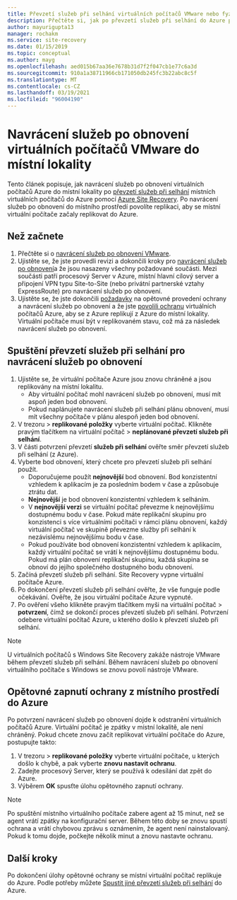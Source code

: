 ```yaml
---
title: Převzetí služeb při selhání virtuálních počítačů VMware nebo fyzických serverů z Azure pomocí Azure Site Recovery
description: Přečtěte si, jak po převzetí služeb při selhání do Azure přejít zpátky na místní lokalitu během zotavení po havárii virtuálních počítačů VMware a fyzických serverů do Azure.
author: mayurigupta13
manager: rochakm
ms.service: site-recovery
ms.date: 01/15/2019
ms.topic: conceptual
ms.author: mayg
ms.openlocfilehash: aed015b67aa36e7678b31d7f2f047cb1e77c6a3d
ms.sourcegitcommit: 910a1a38711966cb171050db245fc3b22abc8c5f
ms.translationtype: MT
ms.contentlocale: cs-CZ
ms.lasthandoff: 03/19/2021
ms.locfileid: "96004190"
---
```

# <a name="fail-back-vmware-vms-to-on-premises-site"></a>Navrácení služeb po obnovení virtuálních počítačů VMware do místní lokality

Tento článek popisuje, jak navrácení služeb po obnovení virtuálních počítačů Azure do místní lokality po [převzetí služeb při selhání](site-recovery-failover.md) místních virtuálních počítačů do Azure pomocí [Azure Site Recovery](site-recovery-overview.md). Po navrácení služeb po obnovení do místního prostředí povolíte replikaci, aby se místní virtuální počítače začaly replikovat do Azure.

## <a name="before-you-start"></a>Než začnete

1. Přečtěte si o [navrácení služeb po obnovení VMware](failover-failback-overview.md#vmwarephysical-reprotectionfailback). 
2. Ujistěte se, že jste provedli revizi a dokončili kroky pro [navrácení služeb po obnovení](vmware-azure-prepare-failback.md)a že jsou nasazeny všechny požadované součásti. Mezi součásti patří procesový Server v Azure, místní hlavní cílový server a připojení VPN typu Site-to-Site (nebo privátní partnerské vztahy ExpressRoute) pro navrácení služeb po obnovení.
3. Ujistěte se, že jste dokončili [požadavky](vmware-azure-reprotect.md#before-you-begin) na opětovné provedení ochrany a navrácení služeb po obnovení a že jste [povolili ochranu](vmware-azure-reprotect.md#enable-reprotection) virtuálních počítačů Azure, aby se z Azure replikují z Azure do místní lokality. Virtuální počítače musí být v replikovaném stavu, což má za následek navrácení služeb po obnovení.




## <a name="run-a-failover-to-fail-back"></a>Spuštění převzetí služeb při selhání pro navrácení služeb po obnovení

1. Ujistěte se, že virtuální počítače Azure jsou znovu chráněné a jsou replikovány na místní lokalitu.
    - Aby virtuální počítač mohl navrácení služeb po obnovení, musí mít aspoň jeden bod obnovení.
    - Pokud naplánujete navrácení služeb při selhání plánu obnovení, musí mít všechny počítače v plánu alespoň jeden bod obnovení.
2. V trezoru > **replikované položky** vyberte virtuální počítač. Klikněte pravým tlačítkem na virtuální počítač > **neplánované převzetí služeb při selhání**.
3. V části potvrzení převzetí **služeb při selhání** ověřte směr převzetí služeb při selhání (z Azure).
4. Vyberte bod obnovení, který chcete pro převzetí služeb při selhání použít.
    - Doporučujeme použít **nejnovější** bod obnovení. Bod konzistentní vzhledem k aplikacím je za posledním bodem v čase a způsobuje ztrátu dat.
    - **Nejnovější** je bod obnovení konzistentní vzhledem k selháním.
    - V **nejnovější verzi** se virtuální počítač převezme k nejnovějšímu dostupnému bodu v čase. Pokud máte replikační skupinu pro konzistenci s více virtuálními počítači v rámci plánu obnovení, každý virtuální počítač ve skupině převezme služby při selhání k nezávislému nejnovějšímu bodu v čase.
    - Pokud používáte bod obnovení konzistentní vzhledem k aplikacím, každý virtuální počítač se vrátí k nejnovějšímu dostupnému bodu. Pokud má plán obnovení replikační skupinu, každá skupina se obnoví do jejího společného dostupného bodu obnovení.
5. Začíná převzetí služeb při selhání. Site Recovery vypne virtuální počítače Azure.
6. Po dokončení převzetí služeb při selhání ověřte, že vše funguje podle očekávání. Ověřte, že jsou virtuální počítače Azure vypnuté. 
7. Po ověření všeho klikněte pravým tlačítkem myši na virtuální počítač > **potvrzení**, čímž se dokončí proces převzetí služeb při selhání. Potvrzení odebere virtuální počítač Azure, u kterého došlo k převzetí služeb při selhání. 

> [!NOTE]
> U virtuálních počítačů s Windows Site Recovery zakáže nástroje VMware během převzetí služeb při selhání. Během navrácení služeb po obnovení virtuálního počítače s Windows se znovu povolí nástroje VMware. 




## <a name="reprotect-from-on-premises-to-azure"></a>Opětovné zapnutí ochrany z místního prostředí do Azure

Po potvrzení navrácení služeb po obnovení dojde k odstranění virtuálních počítačů Azure. Virtuální počítač je zpátky v místní lokalitě, ale není chráněný. Pokud chcete znovu začít replikovat virtuální počítače do Azure, postupujte takto:

1. V trezoru > **replikované položky** vyberte virtuální počítače, u kterých došlo k chybě, a pak vyberte **znovu nastavit ochranu**.
2. Zadejte procesový Server, který se používá k odesílání dat zpět do Azure.
3. Výběrem **OK** spusťte úlohu opětovného zapnutí ochrany.

> [!NOTE]
> Po spuštění místního virtuálního počítače zabere agent až 15 minut, než se agent vrátí zpátky na konfigurační server. Během této doby se znovu spustí ochrana a vrátí chybovou zprávu s oznámením, že agent není nainstalovaný. Pokud k tomu dojde, počkejte několik minut a znovu nastavte ochranu.

## <a name="next-steps"></a>Další kroky

Po dokončení úlohy opětovné ochrany se místní virtuální počítač replikuje do Azure. Podle potřeby můžete [Spustit jiné převzetí služeb při selhání](site-recovery-failover.md) do Azure.

